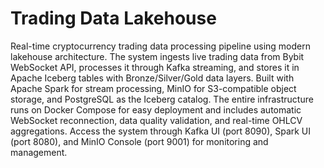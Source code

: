 # Trading Data Lakehouse

Real-time cryptocurrency trading data processing pipeline using modern lakehouse architecture. 
The system ingests live trading data from Bybit WebSocket API, processes it through Kafka streaming, and stores it in Apache Iceberg tables with Bronze/Silver/Gold data layers. 
Built with Apache Spark for stream processing, MinIO for S3-compatible object storage, and PostgreSQL as the Iceberg catalog. The entire infrastructure runs on Docker Compose for easy deployment and includes automatic WebSocket reconnection, data quality validation, and real-time OHLCV aggregations.
Access the system through Kafka UI (port 8090), Spark UI (port 8080), and MinIO Console (port 9001) for monitoring and management.

